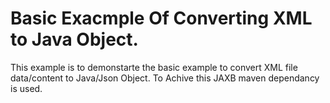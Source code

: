 # Basic Exacmple Of Converting XML to Java Object.

This example is to demonstarte the basic example to convert XML file data/content to Java/Json Object. To Achive this JAXB maven dependancy is used.




